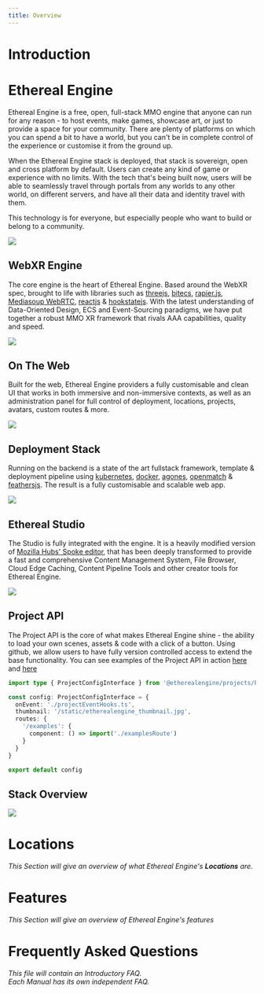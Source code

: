 ```yaml
---
title: Overview
---
```

# Introduction
<!--
NOTE: This section is a fork in the road.
In this page, readers will decide on which path to take next.
They should be presented with a choice to become creator,developer,host,user.
This page should send them directly to the relevant `Become a ...` tutorial/guide.
-->
<!-- TODO: Model after:  -->
<!--       https://dev.epicgames.com/community/fortnite/getting-started/verse -->
<!--       https://dev.epicgames.com/community/fortnite/getting-started/creative -->
<!--       docs.blender.org/ -->

# Ethereal Engine

Ethereal Engine is a free, open, full-stack MMO engine that anyone can run for any reason - to host events, make games, showcase art, or just to provide a space for your community. There are plenty of platforms on which you can spend a bit to have a world, but you can't be in complete control of the experience or customise it from the ground up.

When the Ethereal Engine stack is deployed, that stack is sovereign, open and cross platform by default.
Users can create any kind of game or experience with no limits.
With the tech that's being built now, users will be able to seamlessly travel through portals from any worlds to any other world, on different servers,
and have all their data and identity travel with them.

This technology is for everyone, but especially people who want to build or belong to a community.

![](./images/overview/ethereal-engine.jpg)

## WebXR Engine
The core engine is the heart of Ethereal Engine. Based around the WebXR spec, brought to life with libraries such as [threejs](https://threejs.org/), [bitecs](https://github.com/NateTheGreatt/bitECS), [rapier.js](https://github.com/dimforge/rapier.js), [Mediasoup WebRTC](https://github.com/versatica/mediasoup), [reactjs](https://reactjs.org/) & [hookstatejs](https://hookstate.js.org/).
With the latest understanding of Data-Oriented Design, ECS and Event-Sourcing paradigms, we have put together a robust MMO XR framework that rivals AAA capabilities, quality and speed.

![](./images/overview/treehouse.jpeg)

## On The Web
Built for the web, Ethereal Engine providers a fully customisable and clean UI that works in both immersive and non-immersive contexts, as well as an administration panel for full control of deployment, locations, projects, avatars, custom routes & more.

![](./images/overview/admin-panel.jpg)

## Deployment Stack
Running on the backend is a state of the art fullstack framework, template & deployment pipeline using [kubernetes](https://kubernetes.io/), [docker](https://www.docker.com/), [agones](https://agones.dev/site/), [openmatch](https://open-match.dev/site/) & [feathersjs](https://feathersjs.com/). The result is a fully customisable and scalable web app.

![](./images/overview/backend-k8s.jpg)

## Ethereal Studio
The Studio is fully integrated with the engine. It is a heavily modified version of [Mozilla Hubs' Spoke editor](https://hubs.mozilla.com/spoke), that has been deeply transformed to provide a fast and comprehensive Content Management System, File Browser, Cloud Edge Caching, Content Pipeline Tools and other creator tools for Ethereal Engine.

![](./images/overview/puttclub-editor.jpg)

## Project API
The Project API is the core of what makes Ethereal Engine shine - the ability to load your own scenes, assets & code with a click of a button. Using github, we allow users to have fully version controlled access to extend the base functionality. You can see examples of the Project API in action [here](https://etherealengine.com/explore) and [here](https://github.com/EtherealEngine/ee-development-test-suite)
```ts
import type { ProjectConfigInterface } from '@etherealengine/projects/ProjectConfigInterface'

const config: ProjectConfigInterface = {
  onEvent: './projectEventHooks.ts',
  thumbnail: '/static/etherealengine_thumbnail.jpg',
  routes: {
    '/examples': {
      component: () => import('./examplesRoute')
    }
  }
}

export default config
```

## Stack Overview
![](./images/overview/stack.png)

# Locations
_This Section will give an overview of what Ethereal Engine's **Locations** are._

# Features
_This Section will give an overview of Ethereal Engine's features_

# Frequently Asked Questions
_This file will contain an Introductory FAQ._  
_Each Manual has its own independent FAQ._
